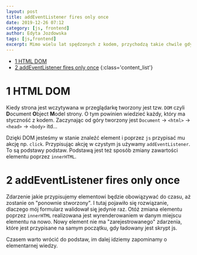 ```yaml
---
layout: post
title: addEventListener fires only once
date: 2019-12-26 07:12
category: [js, frontend]
author: Edyta Jozdowska
tags: [js,frontend]
excerpt: Mimo wielu lat spędzonych z kodem, przychodzą takie chwile gdy stajesz podczas pisania i zastanawiasz się "o co tutaj chodzi". Pomroczność jasna? Miałam tak ostatnio podczas pisania prostego validatora formularza. Walidacja formularza działała, ale tylko raz. 
---
```

<!-- TOC -->

- [1 HTML DOM](#1-html-dom)
- [2 addEventListener fires only once](#2-addeventlistener-fires-only-once)
{:class='content_list'}
<!-- /TOC -->

# 1 HTML DOM
Kiedy strona jest wczytywana w przeglądarkę tworzony jest tzw. `DOM` czyli **D**ocument **O**bject **M**odel strony. O tym powinien wiedzieć każdy, który ma styczność z kodem. Zaczynając od góry tworzony jest `Document` &rarr; `<html>` &rarr; `<head>` &rarr; `<body>` itd...

Dzięki DOM jesteśmy w stanie znaleźć element i poprzez `js` przypisać mu akcję np. `click`. Przypisując akcję w czystym js używamy `addEventListener`. To są podstawy podstaw. Podstawą jest też sposób zmiany zawartości elementu poprzez `innerHTML`. 

# 2 addEventListener fires only once
 Zdarzenie jakie przypisujemy elementowi będzie obowiązywać do czasu, aż zostanie on "ponownie stworzony". I tutaj pojawiło się rozwiązanie, dlaczego mój formularz walidował się jedynie raz. Otóż zmiana elementu poprzez `innerHTML` realizowana jest wyrenderowaniem w danym miejscu elementu na nowo. Nowy element nie ma "zarejestrowanego" zdarzenia, które jest przypisane na samym początku, gdy ładowany jest skrypt js. 
 
 Czasem warto wrócić do podstaw, im dalej idziemy zapominamy o elementarnej wiedzy.
